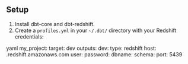 ## Setup
1. Install dbt-core and dbt-redshift.
2. Create a `profiles.yml` in your `~/.dbt/` directory with your Redshift credentials:

yaml
my_project:
  target: dev
  outputs:
    dev:
      type: redshift
      host: <your-cluster>.redshift.amazonaws.com
      user: <username>
      password: <password>
      dbname: <database>
      schema: <schema>
      port: 5439
